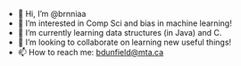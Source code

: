 - 👋 Hi, I’m @brnniaa
- 👀 I’m interested in Comp Sci and bias in machine learning!
- 🌱 I’m currently learning data structures (in Java) and C.
- 💞️ I’m looking to collaborate on learning new useful things!
- 📫 How to reach me: bdunfield@mta.ca

